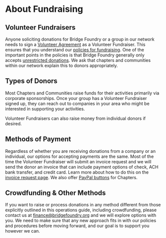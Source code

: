 # About Fundraising

## Volunteer Fundraisers
Anyone soliciting donations for Bridge Foundry or a group in our network needs to sign a [Volunteer Agreement](https://rebrand.ly/bridge-foundry-volunteer-agreement) as a Volunteer Fundraiser. This ensures that you understand our [policies for fundraising](https://rebrand.ly/volunteer-fundraiser-policies).
One of the important points in the policies is that Bridge Foundry generally only accepts [unrestricted donations](https://rebrand.ly/bridge-foundry-unrestricted-funds). We ask that chapters and communities within our network explain this to donors appropriately.

## Types of Donors
Most Chapters and Communities raise funds for their activities primarily via corporate sponsorships. Once your group has a Volunteer Fundraiser signed up, they can reach out to companies in your area who might be interested in supporting your activities.

Volunteer Fundraisers can also raise money from individual donors if desired. 

## Methods of Payment
Regardless of whether you are receiving donations from a company or an individual, our options for accepting payments are the same. Most of the time the Volunteer Fundraiser will submit an invoice request and we will send the donor an invoice that can include payment options of check, ACH bank transfer, and credit card. Learn more about how to do this on the [invoice request page](https://github.com/bridgefoundry/operations/blob/master/Fundraising/invoice-request.md). We also offer [PayPal buttons](https://github.com/bridgefoundry/operations/blob/master/Fundraising/paypal-button.md) for Chapters.

## Crowdfunding & Other Methods
If you want to raise or process donations in any method different from those explicitly outlined in this operations guide, including crowdfunding, please contact us at finance@bridgefoundry.org and we will explore options with you. We need to make sure that any new approach fits in with our policies and procedures before moving forward, and our goal is to support you however we can.
